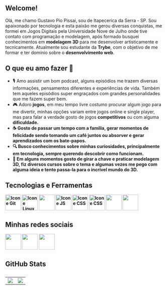 <h2>Welcome!</h2>
<p>Olá, me chamo Gustavo Pio Pissai, sou de Itapecerica da Serra - SP. Sou apaixonado por tecnologia e esta paixão me gerou diversas conquistas, me formei em Jogos Digitais pela Universidade Nove de Julho onde tive contato com programação e modelagem, após formado busquei conhecimentos em <b>modelagem 3D</b> para me desenvolver artisticamente e tecnicamente. Atualmente sou estudante da <b>Trybe</b>, com o objetivo de me formar e ter domínio sobre o <b>desenvolvimento web</b>.</p>
<h2>O que eu amo fazer 🧐</h2>
<ul>
  <li>🎙 Amo assistir um bom podcast, alguns episódios me trazem diversas informações, pensamentos diferentes e experiências de vida. Também tem aqueles episódios super engraçados com grandes personalidades que me fazem super bem.
  <li>🎮 Adoro <b>jogos</b>, em meu tempo livre costumo procurar algum jogo para me divertir, minhas opções variam entre jogos online e single player, mas para falar a verdade gosto de jogos <b>competitivos</b> ou com alguma <b>dificuldade<b>. </li>
  <li>☕ Gosto de passar um tempo com a familia, gerar momentos de felicidade sendo tomando um café juntos ou absorver e gerar aprendizados com os bate-papos.
  <li>🔍 Busco conhecimentos sobre minhas curiosidades, principalmente em tecnologia, sempre querendo descobrir como funcionam.</li>
  <li>🎨 Em alguns momentos gosto de girar a chave e praticar modelagem 3D, fiz diversos cursos sobre o tema e algumas vezes me pego com alguma ideia e tento passa-la para o incrível mundo do 3D.</li>
</ul>
 <h2>Tecnologias e Ferramentas</h2>
  <img src="https://img.icons8.com/color/512/git.png" alt="Icone Git" style="width:50px" />
  <img src="https://img.icons8.com/color/512/linux.png" alt="Icone Linux" style="width:50px" />
  <img src="https://img.icons8.com/color/512/html-5--v1.png" style="width:50px" />
  <img src="https://img.icons8.com/color/512/javascript.png" alt="Icone JS" style="width:50px" />
  <img src="https://img.icons8.com/color/512/css3.png" alt="Icone CSS" style="width:50px" />
  <img src="https://img.icons8.com/ios-filled/512/unreal-engine.png" alt="Icone CSS" style="width:50px" />
  <img src="https://img.icons8.com/color/512/zbrush.png" style="width:50px" />
  <img src="https://img.icons8.com/color/512/autodesk-maya.png" style="width:50px" /><br>
  <h2>Minhas redes sociais</h2>
  <a href="https://www.linkedin.com/in/gustavo-pio-pissai-aa736a160/" target="_blank"><img src="https://img.icons8.com/fluency/512/linkedin-circled.png" style="width:50px;height:50px;"></a>
  <a href="mailto:gustavopissai3d@gmail.com" target="_blank"><img src="https://img.icons8.com/color/512/gmail.png" style="width:50px;height:50px;"></a>
  <a href="https://www.instagram.com/guhpissai/" target="_blank"><img src="https://img.icons8.com/fluency/512/instagram-new.png" style="width:50px;height:50px;"></a>

<h2>GitHub Stats<h2>

<table>
<tr><td>

  <a href="https://github.com/anuraghazra/github-readme-stats" rel="noopener noreferrer" target="_blank">
    <img align="center" src="https://github-readme-stats.vercel.app/api?username=guhpissai&show_icons=true&theme=midnight-purple&count_private=true" />
  </a>

</td><td>

  <a href="https://github.com/anuraghazra/github-readme-stats" rel="noopener noreferrer" target="_blank" target="_blank">
    <img align="center" src="https://github-readme-stats.vercel.app/api/top-langs/?username=guhpissai&layout=compact&theme=midnight-purple&count_private=true" />
  </a>

</td></tr>
</table>





    
    
